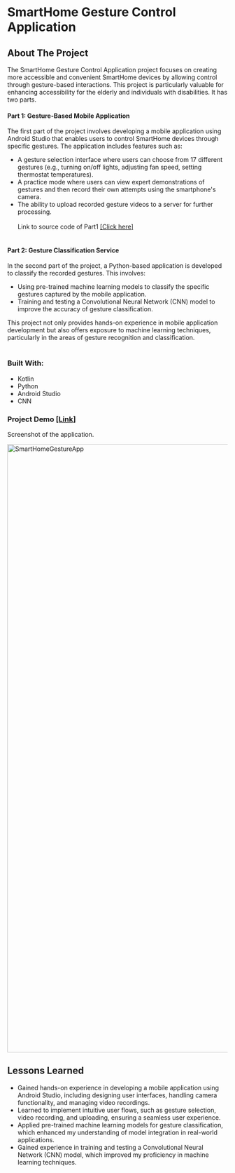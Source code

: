 # SmartHome Gesture Control Application
## About The Project
The SmartHome Gesture Control Application project focuses on creating more accessible and convenient SmartHome devices by allowing control through gesture-based interactions. This project is particularly valuable for enhancing accessibility for the elderly and individuals with disabilities. It has two parts.<br>
#### Part 1: Gesture-Based Mobile Application <br>

The first part of the project involves developing a mobile application using Android Studio that enables users to control SmartHome devices through specific gestures. The application includes features such as:
- A gesture selection interface where users can choose from 17 different gestures (e.g., turning on/off lights, adjusting fan speed, setting thermostat temperatures).
- A practice mode where users can view expert demonstrations of gestures and then record their own attempts using the smartphone's camera.
- The ability to upload recorded gesture videos to a server for further processing.<br><br>
Link to source code of Part1 [[Click here]](https://github.com/TJ2021/Hand_Gesture_App) <br><br>

#### Part 2: Gesture Classification Service<br>

In the second part of the project, a Python-based application is developed to classify the recorded gestures. This involves:
- Using pre-trained machine learning models to classify the specific gestures captured by the mobile application.
- Training and testing a Convolutional Neural Network (CNN) model to improve the accuracy of gesture classification.

This project not only provides hands-on experience in mobile application development but also offers exposure to machine learning techniques, particularly in the areas of gesture recognition and classification.<br><br>

### Built With:
- Kotlin
- Python
- Android Studio
- CNN

### Project Demo [[Link]](https://photos.google.com/share/AF1QipOUuFWghOBT0P-lSrU0wFz2Wu2CiTVqapMi6fYSySq2Egw2cq1Z0J7UPSEFQ6KZUw?key=OVRjT0pjUEYwR0lLRFZzdjRRQ0xaamVyT2JaWlRB) <br>
Screenshot of the application.<br>

<img width="1388" alt="SmartHomeGestureApp" src="https://github.com/user-attachments/assets/2492509c-fa5b-4bee-8509-fa3f640cabe5">


## Lessons Learned
- Gained hands-on experience in developing a mobile application using Android Studio, including designing user interfaces, handling camera functionality, and managing video recordings.
- Learned to implement intuitive user flows, such as gesture selection, video recording, and uploading, ensuring a seamless user experience.
- Applied pre-trained machine learning models for gesture classification, which enhanced my understanding of model integration in real-world applications.
- Gained experience in training and testing a Convolutional Neural Network (CNN) model, which improved my proficiency in machine learning techniques.
